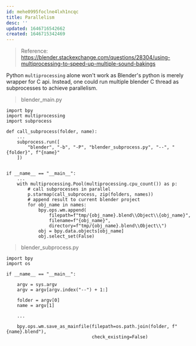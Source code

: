 ```yaml
---
id: mehe0995foclne4lxh1ncqc
title: Parallelism
desc: ''
updated: 1646716542662
created: 1646715342469
---
```

> Reference: https://blender.stackexchange.com/questions/28304/using-multiprocessing-to-speed-up-multiple-sound-bakings

Python `multiprocessing` alone won't work as Blender's python is merely wrapper for C api. Instead, one could run multiple blender C thread as subprocesses to achieve parallelism.

> blender_main.py

```
import bpy
import multiprocessing
import subprocess

def call_subprocess(folder, name):
    ...
    subprocess.run([
        "blender", "-b", "-P", "blender_subprocess.py", "--", "{folder}", f"{name}"
    ])


if __name__ == "__main__":
    ...
    with multiprocessing.Pool(multiprocessing.cpu_count()) as p:
        # call subprocesses in parallel
        p.starmap(call_subprocess, zip(folders, names))
        # append result to current blender project
        for obj_name in names:
            bpy.ops.wm.append(
                filepath=f"tmp/{obj_name}.blend\\Object\\{obj_name}",
                filename=f"{obj_name}",
                directory=f"tmp/{obj_name}.blend\\Object\\")
            obj = bpy.data.objects[obj_name]
            obj.select_set(False)
```

> blender_subprocess.py

```
import bpy
import os

if __name__ == "__main__":

    argv = sys.argv
    argv = argv[argv.index("--") + 1:]

    folder = argv[0]
    name = argv[1]

    ...

    bpy.ops.wm.save_as_mainfile(filepath=os.path.join(folder, f"{name}.blend"),
                                check_existing=False)
```